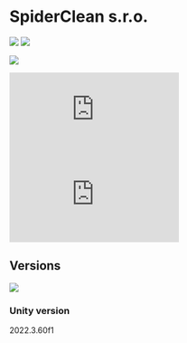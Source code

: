 # SpiderClean s.r.o.

[![](https://img.shields.io/github/actions/workflow/status/EbrithilNogare/SpiderClean/buildGame.yml?style=for-the-badge&cacheSeconds=300)](https://ebrithilnogare.github.io/SpiderClean/)
[![](https://img.shields.io/github/last-commit/EbrithilNogare/SpiderClean/main?label=Last%20build&style=for-the-badge&logo=unity&cacheSeconds=300)](https://ebrithilnogare.github.io/SpiderClean/)

[![](https://img.shields.io/github/package-json/v/EbrithilNogare/SpiderClean/gh-pages?label=version&style=for-the-badge&cacheSeconds=300)](https://github.com/EbrithilNogare/SpiderClean/releases/latest)

[![](https://img.shields.io/github/size/EbrithilNogare/SpiderClean/Build/SpiderClean.wasm.unityweb?branch=gh-pages&style=for-the-badge&label=Size%20of%20scripts&cacheSeconds=300)](https://github.com/EbrithilNogare/SpiderClean/tree/gh-pages/Build)
[![](https://img.shields.io/github/size/EbrithilNogare/SpiderClean/Build/SpiderClean.data.unityweb?branch=gh-pages&style=for-the-badge&label=Size%20of%20data&cacheSeconds=300)](https://github.com/EbrithilNogare/SpiderClean/tree/gh-pages/Build)

## Versions

[![](https://img.shields.io/badge/Online%20version-555555?style=for-the-badge&logo=webgl&logoColor=white&cacheSeconds=3000)](https://ebrithilnogare.github.io/SpiderClean/)

### Unity version

2022.3.60f1
